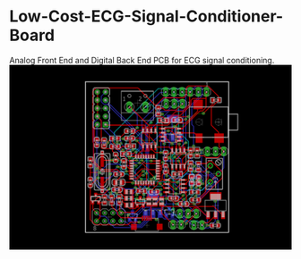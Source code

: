 # Low-Cost-ECG-Signal-Conditioner-Board
Analog Front End and Digital Back End PCB for ECG signal conditioning. 
![Alt text](lcsc.png?raw=true "Low cost ECG signal conditioning board")
